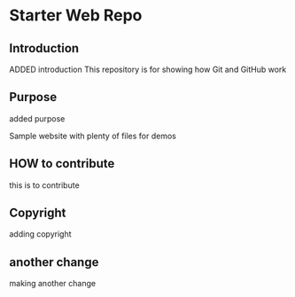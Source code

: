 # Starter Web Repo
## Introduction
ADDED introduction
This repository is for showing how Git and GitHub work

## Purpose
added purpose

Sample website with plenty of files for demos

## HOW to contribute
this is to contribute

## Copyright
adding copyright

## another change
making another change
